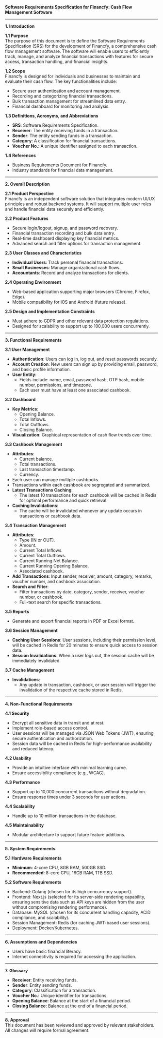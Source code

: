 
**Software Requirements Specification for Financfy: Cash Flow Management Software**

---

**1. Introduction**

**1.1 Purpose**  
The purpose of this document is to define the Software Requirements Specification (SRS) for the development of Financfy, a comprehensive cash flow management software. The software will enable users to efficiently track, manage, and analyze financial transactions with features for secure access, transaction handling, and financial insights.

**1.2 Scope**  
Financfy is designed for individuals and businesses to maintain and evaluate their cash flow. The key functionalities include:  
- Secure user authentication and account management.  
- Recording and categorizing financial transactions.  
- Bulk transaction management for streamlined data entry.  
- Financial dashboard for monitoring and analysis.

**1.3 Definitions, Acronyms, and Abbreviations**  
- **SRS**: Software Requirements Specification.  
- **Receiver**: The entity receiving funds in a transaction.  
- **Sender**: The entity sending funds in a transaction.  
- **Category**: A classification for financial transactions.  
- **Voucher No.**: A unique identifier assigned to each transaction.

**1.4 References**  
- Business Requirements Document for Financfy.  
- Industry standards for financial data management.

---

**2. Overall Description**

**2.1 Product Perspective**  
Financfy is an independent software solution that integrates modern UI/UX principles and robust backend systems. It will support multiple user roles and handle financial data securely and efficiently.

**2.2 Product Features**  
- Secure login/logout, signup, and password recovery.  
- Financial transaction recording and bulk data entry.  
- Real-time dashboard displaying key financial metrics.  
- Advanced search and filter options for transaction management.

**2.3 User Classes and Characteristics**  
- **Individual Users**: Track personal financial transactions.  
- **Small Businesses**: Manage organizational cash flows.  
- **Accountants**: Record and analyze transactions for clients.

**2.4 Operating Environment**  
- Web-based application supporting major browsers (Chrome, Firefox, Edge).  
- Mobile compatibility for iOS and Android (future release).

**2.5 Design and Implementation Constraints**  
- Must adhere to GDPR and other relevant data protection regulations.  
- Designed for scalability to support up to 100,000 users concurrently.

---

**3. Functional Requirements**

**3.1 User Management**  
- **Authentication**: Users can log in, log out, and reset passwords securely.  
- **Account Creation**: New users can sign up by providing email, password, and basic profile information.  
- **User Entity**:  
  - Fields include: name, email, password hash, OTP hash, mobile number, permissions, and timezone.  
  - Each user must have at least one associated cashbook.

**3.2 Dashboard**  
- **Key Metrics**:  
  - Opening Balance.  
  - Total Inflows.  
  - Total Outflows.  
  - Closing Balance.  
- **Visualization**: Graphical representation of cash flow trends over time.

**3.3 Cashbook Management**  
- **Attributes**:  
  - Current balance.  
  - Total transactions.  
  - Last transaction timestamp.  
  - Currency.  
- Each user can manage multiple cashbooks.  
- Transactions within each cashbook are segregated and summarized.  
- **Latest Transactions Caching**:  
  - The latest 10 transactions for each cashbook will be cached in Redis for optimal performance and quick retrieval.  
- **Caching Invalidations**:  
  - The cache will be invalidated whenever any update occurs in transactions or cashbook data.

**3.4 Transaction Management**  
- **Attributes**:  
  - Type (IN or OUT).  
  - Amount.  
  - Current Total Inflows.  
  - Current Total Outflows.  
  - Current Running Net Balance.  
  - Current Running Opening Balance.  
  - Associated cashbook.  
- **Add Transactions**: Input sender, receiver, amount, category, remarks, voucher number, and cashbook association.  
- **Search and Filter**:  
  - Filter transactions by date, category, sender, receiver, voucher number, or cashbook.  
  - Full-text search for specific transactions.

**3.5 Reports**  
- Generate and export financial reports in PDF or Excel format.

**3.6 Session Management**  
- **Caching User Sessions**: User sessions, including their permission level, will be cached in Redis for 20 minutes to ensure quick access to session data.  
- **Session Invalidations**: When a user logs out, the session cache will be immediately invalidated.

**3.7 Cache Management**  
- **Invalidations**:  
  - Any update in transaction, cashbook, or user session will trigger the invalidation of the respective cache stored in Redis.

---

**4. Non-Functional Requirements**

**4.1 Security**  
- Encrypt all sensitive data in transit and at rest.  
- Implement role-based access control.  
- User sessions will be managed via JSON Web Tokens (JWT), ensuring secure authentication and authorization.  
- Session data will be cached in Redis for high-performance availability and reduced latency.

**4.2 Usability**  
- Provide an intuitive interface with minimal learning curve.  
- Ensure accessibility compliance (e.g., WCAG).

**4.3 Performance**  
- Support up to 10,000 concurrent transactions without degradation.  
- Ensure response times under 3 seconds for user actions.

**4.4 Scalability**  
- Handle up to 10 million transactions in the database.

**4.5 Maintainability**  
- Modular architecture to support future feature additions.

---

**5. System Requirements**

**5.1 Hardware Requirements**  
- **Minimum**: 4-core CPU, 8GB RAM, 500GB SSD.  
- **Recommended**: 8-core CPU, 16GB RAM, 1TB SSD.

**5.2 Software Requirements**  
- Backend: Golang (chosen for its high concurrency support).  
- Frontend: Next.js (selected for its server-side rendering capability, ensuring sensitive data such as API keys are hidden from the user without compromising rendering performance).  
- Database: MySQL (chosen for its concurrent handling capacity, ACID compliance, and scalability).  
- Session Management: Redis (for caching JWT-based user sessions).  
- Deployment: Docker/Kubernetes.

---

**6. Assumptions and Dependencies**  
- Users have basic financial literacy.  
- Internet connectivity is required for accessing the application.

---

**7. Glossary**  
- **Receiver**: Entity receiving funds.  
- **Sender**: Entity sending funds.  
- **Category**: Classification for a transaction.  
- **Voucher No.**: Unique identifier for transactions.  
- **Opening Balance**: Balance at the start of a financial period.  
- **Closing Balance**: Balance at the end of a financial period.

---

**8. Approval**  
This document has been reviewed and approved by relevant stakeholders. All changes will require formal agreement.  